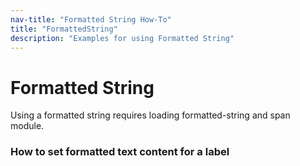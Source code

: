 ```yaml
---
nav-title: "Formatted String How-To"
title: "FormattedString"
description: "Examples for using Formatted String"
---
```

# Formatted String
Using a formatted string requires loading formatted-string and span module.
<snippet id='formatted-string-require'/>

### How to set formatted text content for a label
<snippet id='formatted-string-set'/>
